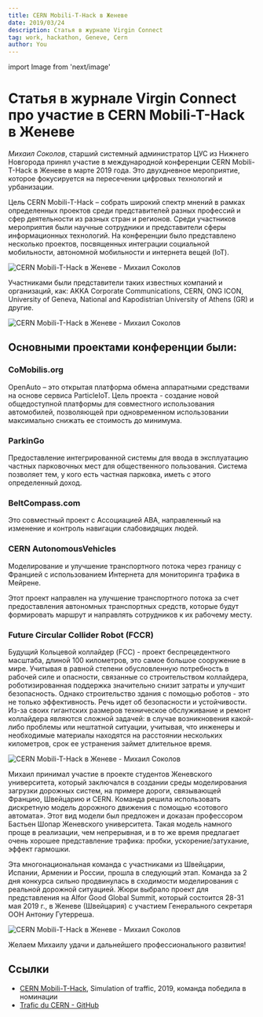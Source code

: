 ```yaml
---
title: CERN Mobili-T-Hack в Женеве
date: 2019/03/24
description: Статья в журнале Virgin Connect
tag: work, hackathon, Geneve, Cern
author: You
---
```

import Image from 'next/image'


# Статья в журнале Virgin Connect про участие в CERN Mobili-T-Hack в Женеве

*Михаил Соколов*, старший системный администратор ЦУС из Нижнего Новгорода принял участие в международной конференции CERN Mobili-T-Hack в Женеве в марте 2019 года. Это двухдневное мероприятие, которое фокусируется на пересечении цифровых технологий и урбанизации. 

Цель CERN Mobili-T-Hack – собрать широкий спектр мнений в рамках определенных проектов среди представителей разных профессий и сфер деятельности из разных стран и регионов. Среди участников мероприятия были научные сотрудники и представители сферы информационных технологий. На конференции было представлено несколько проектов, посвященных интеграции социальной мобильности, автономной мобильности и интернета вещей (IoT).

<Image	
  src="/images/20190323_075657-ANIMATION.gif"	
  alt="CERN Mobili-T-Hack в Женеве - Михаил Соколов"	
  width={1024}	
  height={576}	
  priority	
  className="next-image"	
/>

Участниками были представители таких известных компаний и организаций, как: AKKA Corporate Communications, CERN, ONG ICON, University of Geneva, National and Kapodistrian University of Athens (GR) и другие.

<Image	
  src="/images/20190323_093622-PANO.jpg"	
  alt="CERN Mobili-T-Hack в Женеве - Михаил Соколов"	
  width={8228}	
  height={1760}	
  priority	
  className="next-image"	
/>



## Основными проектами конференции были:

### CoMobilis.org
OpenAuto – это открытая платформа обмена аппаратными средствами на основе сервиса ParticleIoT. Цель проекта - создание новой общедоступной платформы для совместного использования автомобилей, позволяющей при одновременном использовании максимально снижать ее стоимость до минимума.

### ParkinGo
Предоставление интегрированной системы для ввода в эксплуатацию частных парковочных мест для общественного пользования. Система позволяет тем, у кого есть частная парковка, иметь с этого определенный доход.

### BeltCompass.com
Это совместный проект с Ассоциацией ABA, направленный на изменение и контроль навигации слабовидящих людей.

### CERN AutonomousVehicles
Моделирование и улучшение транспортного потока через границу с Францией с использованием Интернета для мониторинга трафика в Мейрене.

Этот проект направлен на улучшение транспортного потока за счет предоставления автономных транспортных средств, которые будут формировать маршрут и направлять сотрудников к их рабочему месту.

### Future Circular Collider Robot (FCCR)
Будущий Кольцевой коллайдер (FCC) - проект беспрецедентного масштаба, длиной 100 километров, это самое большое сооружение в мире. Учитывая в равной степени обусловленную потребность в рабочей силе и опасности, связанные со строительством коллайдера, роботизированная поддержка значительно снизит затраты и улучшит безопасность. Однако строительство здания с помощью роботов - это не только эффективность. Речь идет об безопасности и устойчивости. Из-за своих гигантских размеров техническое обслуживание и ремонт коллайдера являются сложной задачей: в случае возникновения какой-либо проблемы или нештатной ситуации, учитывая, что инженеры и необходимые материалы находятся на расстоянии нескольких километров, срок ее устранения займет длительное время.

<Image	
  src="/images/20190322_224559-ANIMATION.gif"	
  alt="CERN Mobili-T-Hack в Женеве - Михаил Соколов"	
  width={768}	
  height={1024}	
  priority	
  className="next-image"	
/>

Михаил принимал участие в проекте студентов Женевского университета, который заключался в создании среды моделирования загрузки дорожных систем, на примере дороги, связывающей Францию, Швейцарию и CERN. Команда решила использовать дискретную модель дорожного движения с помощью «сотового автомата». Этот вид модели был предложен и доказан профессором Бастьен Шопар Женевского университета. Такая модель намного проще в реализации, чем непрерывная, и в то же время предлагает очень хорошее представление трафика: пробки, ускорение/затухание, эффект гармошки.

Эта многонациональная команда с участниками из Швейцарии, Испании, Армении и России, прошла в следующий этап. Команда за 2 дня конкурса сильно продвинулась в сходимости моделирования с реальной дорожной ситуацией. Жюри выбрало проект для представления на AIfor Good Global Summit, который состоится 28-31 мая 2019 г., в Женеве (Швейцария) с участием Генерального секретаря ООН Антониу Гутерреша.


<Image	
  src="/images/20190323_094757-ANIMATION.gif"	
  alt="CERN Mobili-T-Hack в Женеве - Михаил Соколов"	
  width={576}	
  height={1024}	
  priority	
  className="next-image"	
/>

Желаем Михаилу удачи и дальнейшего профессионального развития!​

## Ссылки
- [CERN Mobili-T-Hack](https://indico.cern.ch/event/791709/registrations/participants), Simulation of traffic, 2019, команда победила в номинации
- [Trafic du CERN - GitHub](https://github.com/msklv/HackTraficCERN)


